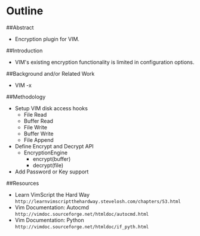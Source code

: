 # Outline

##Abstract
- Encryption plugin for VIM.

##Introduction
- VIM's existing encryption functionality is limited in configuration options.

##Background and/or Related Work
- VIM -x

##Methodology
- Setup VIM disk access hooks
    - File Read
    - Buffer Read
    - File Write
    - Buffer Write
    - File Append
- Define Encrypt and Decrypt API
    - EncryptionEngine
        - encrypt(buffer)
        - decrypt(file)
- Add Password or Key support

##Resources

- Learn VimScript the Hard Way `http://learnvimscriptthehardway.stevelosh.com/chapters/53.html`
- Vim Documentation: Autocmd `http://vimdoc.sourceforge.net/htmldoc/autocmd.html`
- Vim Documentation: Python `http://vimdoc.sourceforge.net/htmldoc/if_pyth.html`